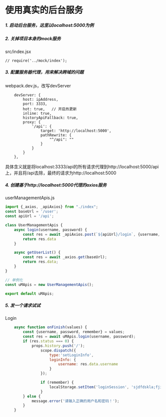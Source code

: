 # 使用真实的后台服务
##### 1. 启动后台服务，这里以localhost:5000为例

##### 2. 关掉项目本身的mock服务
src/index.jsx

    // require('../mock/index');
    
##### 3. 配置服务器代理，用来解决跨域的问题
webpack.dev.js，改写devServer

        devServer: {
            host: ipAddress,
            port: 3333,
            hot: true,   // 开启热更新
            inline: true,
            historyApiFallback: true,
            proxy: {
                '/api': {  
                    target: 'http://localhost:5000',
                    pathRewrite: {
                        "^/api": ""
                    }
                }
            }
        },

具体含义就是将localhost:3333/api的所有请求代理到http://localhost:5000/api上，并且将/api去除，最终的请求为http://localhost:5000

##### 4. 创建基于http://localhost:5000代理的axios服务
userManagementApis.js
```javascript
import {_axios, _apiAxios} from "./index";
const baseUrl = '/user';
const apiUrl = '/api';

class UserManagementApis {
    async login(username, password) {
        const res = await _apiAxios.post(`${apiUrl}/login`, {username, password});
        return res.data
    }

    async getUserList() {
        const res = await _axios.get(baseUrl);
        return res.data;
    }
}

// 单例化
const uMApis = new UserManagementApis();

export default uMApis;
```

##### 5. 发一个请求试试
Login
```javascript
    async function onFinish(values) {
        const {username, password, remember} = values;
        const res = await uMApis.login(username, password);
        if (res.status === 0) {
            props.history.push('/');
                scope.dispatch({
                    type:'setLoginInfo',
                    loginInfo: {
                        username: res.data.username
                    }
                });

                if (remember) {
                    localStorage.setItem('loginSession', 'sjdfdskla;fjis;fjsdklfafdiroajka;fdafsdf');
                }
        } else {
            message.error('请输入正确的用户名和密码！');
        }
    }
```
